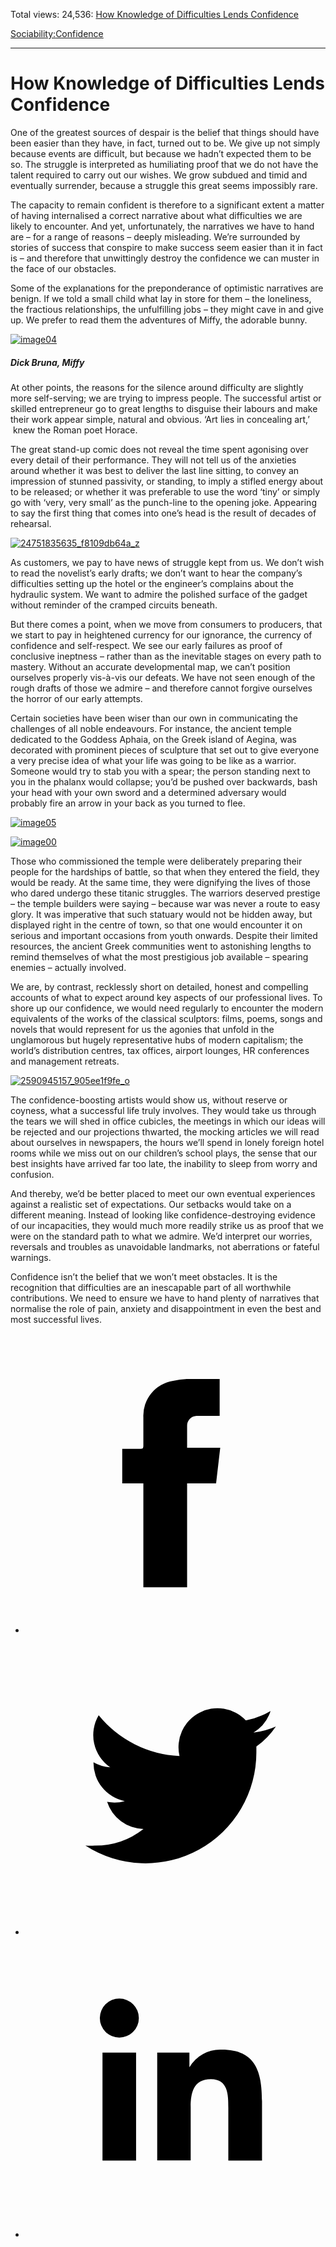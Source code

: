 Total views: 24,536: [How Knowledge of Difficulties Lends Confidence](https://www.theschooloflife.com/thebookoflife/how-knowledge-of-difficulties-lends-confidence/)

[Sociability:](https://www.theschooloflife.com/thebookoflife/category/sociability/)[Confidence](https://www.theschooloflife.com/thebookoflife/category/sociability/confidence/)

* * *

# How Knowledge of Difficulties Lends Confidence
<style>
						.alignnone {
  display: block;
  margin-left: auto;
  margin-right: auto;
  align: center:
}

.addtoany_share_save_container {
display:none;
}

.wp-block-image {
		display: block;
  margin-left: auto;
  margin-right: auto;
  width: 50%;
}

.aligncenter {
display: block;
  margin-left: auto;
  margin-right: auto;
  align: center:
}

@media only screen and (max-width: 500px) {
  .wp-block-image {
		display: block;
  margin-left: auto;
  margin-right: auto;
  width: 100%;
} }

h1 {max-width: 600px !important;
}
.s18-single-post .content-area .site-main article .post-cat-header-display + .old-wrapper p {
    font-size: 1.200em
}
						</style>

One of the greatest sources of despair is the belief that things should have been easier than they have, in fact, turned out to be. We give up not simply because events are difficult, but because we hadn’t expected them to be so. The struggle is interpreted as humiliating proof that we do not have the talent required to carry out our wishes. We grow subdued and timid and eventually surrender, because a struggle this great seems impossibly rare.

The capacity to remain confident is therefore to a significant extent a matter of having internalised a correct narrative about what difficulties we are likely to encounter. And yet, unfortunately, the narratives we have to hand are – for a range of reasons – deeply misleading. We’re surrounded by stories of success that conspire to make success seem easier than it in fact is – and therefore that unwittingly destroy the confidence we can muster in the face of our obstacles.

Some of the explanations for the preponderance of optimistic narratives are benign. If we told a small child what lay in store for them – the loneliness, the fractious relationships, the unfulfilling jobs – they might cave in and give up. We prefer to read them the adventures of Miffy, the adorable bunny.

[![image04](https://www.theschooloflife.com/thebookoflife/wp-content/uploads/2014/09/image041.png)](http://www.thebookoflife.org/wp-content/uploads/2014/09/image041.png)

##### Dick Bruna, _Miffy_

At other points, the reasons for the silence around difficulty are slightly more self-serving; we are trying to impress people. The successful artist or skilled entrepreneur go to great lengths to disguise their labours and make their work appear simple, natural and obvious. ‘Art lies in concealing art,’ &nbsp;knew the Roman poet Horace.

The great stand-up comic does not reveal the time spent agonising over every detail of their performance. They will not tell us of the anxieties around whether it was best to deliver the last line sitting, to convey an impression of stunned passivity, or standing, to imply a stifled energy about to be released; or whether it was preferable to use the word ‘tiny’ or simply go with ‘very, very small’ as the punch-line to the opening joke. Appearing to say the first thing that comes into one’s head is the result of decades of rehearsal.

[![24751835635_f8109db64a_z](https://www.theschooloflife.com/thebookoflife/wp-content/uploads/2016/11/24751835635_f8109db64a_z.jpg)](http://www.thebookoflife.org/wp-content/uploads/2016/11/24751835635_f8109db64a_z.jpg)

As customers, we pay to have news of struggle kept from us. We don’t wish to read the novelist’s early drafts; we don’t want to hear the company’s difficulties setting up the hotel or the engineer’s complains about the hydraulic system. We want to admire the polished surface of the gadget without reminder of the cramped circuits beneath.

But there comes a point, when we move from consumers to producers, that we start to pay in heightened currency for our ignorance, the currency of confidence and self-respect. We see our early failures as proof of conclusive ineptness – rather than as the inevitable stages on every path to mastery. Without an accurate developmental map, we can’t position ourselves properly vis-à-vis our defeats. We have not seen enough of the rough drafts of those we admire – and therefore cannot forgive ourselves the horror of our early attempts.

Certain societies have been wiser than our own in communicating the challenges of all noble endeavours. For instance, the ancient temple dedicated to the Goddess Aphaia, on the Greek island of Aegina, was decorated with prominent pieces of sculpture that set out to give everyone a very precise idea of what your life was going to be like as a warrior. Someone would try to stab you with a spear; the person standing next to you in the phalanx would collapse; you’d be pushed over backwards, bash your head with your own sword and a determined adversary would probably fire an arrow in your back as you turned to flee.

[![image05](https://www.theschooloflife.com/thebookoflife/wp-content/uploads/2014/09/image051.jpg)](http://www.thebookoflife.org/wp-content/uploads/2014/09/image051.jpg)

[![image00](https://www.theschooloflife.com/thebookoflife/wp-content/uploads/2014/09/image00.jpg)](http://www.thebookoflife.org/wp-content/uploads/2014/09/image00.jpg)

Those who commissioned the temple were deliberately preparing their people for the hardships of battle, so that when they entered the field, they would be ready. At the same time, they were dignifying the lives of those who dared undergo these titanic struggles. The warriors deserved prestige – the temple builders were saying – because war was never a route to easy glory. It was imperative that such statuary would not be hidden away, but displayed right in the centre of town, so that one would encounter it on serious and important occasions from youth onwards. Despite their limited resources, the ancient Greek communities went to astonishing lengths to remind themselves of what the most prestigious job available – spearing enemies – actually involved.

We are, by contrast, recklessly short on detailed, honest and compelling accounts of what to expect around key aspects of our professional lives. To shore up our confidence, we would need regularly to encounter the modern equivalents of the works of the classical sculptors: films, poems, songs and novels that would represent for us the agonies that unfold in the unglamorous but hugely representative hubs of modern capitalism; the world’s distribution centres, tax offices, airport lounges, HR conferences and management retreats.

[![2590945157_905ee1f9fe_o](https://www.theschooloflife.com/thebookoflife/wp-content/uploads/2016/11/2590945157_905ee1f9fe_o.jpg)](http://www.thebookoflife.org/wp-content/uploads/2016/11/2590945157_905ee1f9fe_o.jpg)

The confidence-boosting artists would show us, without reserve or coyness, what a successful life truly involves. They would take us through the tears we will shed in office cubicles, the meetings in which our ideas will be rejected and our projections thwarted, the mocking articles we will read about ourselves in newspapers, the hours we’ll spend in lonely foreign hotel rooms while we miss out on our children’s school plays, the sense that our best insights have arrived far too late, the inability to sleep from worry and confusion.

And thereby, we’d be better placed to meet our own eventual experiences against a realistic set of expectations. Our setbacks would take on a different meaning. Instead of looking like confidence-destroying evidence of our incapacities, they would much more readily strike us as proof that we were on the standard path to what we admire. We’d interpret our worries, reversals and troubles as unavoidable landmarks, not aberrations or fateful warnings.

Confidence isn’t the belief that we won’t meet obstacles. It is the recognition that difficulties are an inescapable part of all worthwhile contributions. We need to ensure we have to hand plenty of narratives that normalise the role of pain, anxiety and disappointment in even the best and most successful lives.

<style>
    .iframe-class { display: block !important; }
</style>

- [<svg xmlns="http://www.w3.org/2000/svg" viewbox="0 0 26 26"><title>Facebook</title>
                    <g>
                        <path d="M8.38,10H9.92c.2,0,.29,0,.29-.28,0-.82,0-1.64,0-2.46a3.05,3.05,0,0,1,2.57-3.15A7.22,7.22,0,0,1,14,3.95c.86,0,1.71,0,2.57,0h.25v3.2h-2A.85.85,0,0,0,14,8c0,.62,0,1.24,0,1.91h2.87L16.51,13H14v9H10.21V13H8.38Z"></path>
                    </g>
                </svg>](http://www.facebook.com/sharer/sharer.php?u=https://www.theschooloflife.com/thebookoflife/how-knowledge-of-difficulties-lends-confidence/)
- [<svg xmlns="http://www.w3.org/2000/svg" viewbox="0 0 26 26"><title>Twitter</title>
                    <path d="M21.69,7.9a6.75,6.75,0,0,1-1.94.53,3.39,3.39,0,0,0,1.48-1.87,6.76,6.76,0,0,1-2.14.82,3.38,3.38,0,0,0-5.75,3.08,9.59,9.59,0,0,1-7-3.53,3.38,3.38,0,0,0,1,4.51A3.36,3.36,0,0,1,5.89,11v0A3.38,3.38,0,0,0,8.6,14.37a3.39,3.39,0,0,1-1.53.06,3.38,3.38,0,0,0,3.15,2.35A6.78,6.78,0,0,1,6,18.22a6.87,6.87,0,0,1-.81,0A9.6,9.6,0,0,0,20,10.08q0-.22,0-.44A6.86,6.86,0,0,0,21.69,7.9Z"></path>
                </svg>](http://twitter.com/share?url=https://www.theschooloflife.com/thebookoflife/how-knowledge-of-difficulties-lends-confidence/&text=&via=theschooloflife)
- [<svg xmlns="http://www.w3.org/2000/svg" viewbox="0 0 26 26"><title>LinkedIn</title>
<path class="cls-2" d="M6.67,10H9.58v9.36H6.67ZM8.13,5.32A1.69,1.69,0,1,1,6.44,7,1.69,1.69,0,0,1,8.13,5.32"></path><path class="cls-2" d="M11.41,10H14.2v1.28h0A3.06,3.06,0,0,1,17,9.75c2.95,0,3.49,1.94,3.49,4.46v5.14H17.57V14.79c0-1.09,0-2.48-1.51-2.48s-1.75,1.18-1.75,2.4v4.63H11.41Z"></path></svg>](https://www.linkedin.com/shareArticle?mini=true&url=https://www.theschooloflife.com/thebookoflife/how-knowledge-of-difficulties-lends-confidence/)

